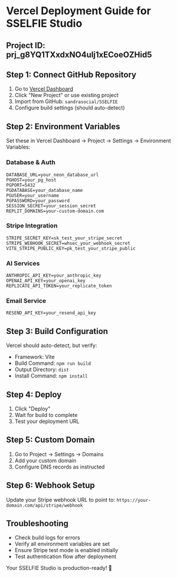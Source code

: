 # Vercel Deployment Guide for SSELFIE Studio

## Project ID: prj_g8YQ1TXxdxNO4uIj1xECoeOZHid5

## Step 1: Connect GitHub Repository
1. Go to [Vercel Dashboard](https://vercel.com/dashboard)
2. Click "New Project" or use existing project
3. Import from GitHub: `sandrasocial/SSELFIE`
4. Configure build settings (should auto-detect)

## Step 2: Environment Variables
Set these in Vercel Dashboard → Project → Settings → Environment Variables:

### Database & Auth
```
DATABASE_URL=your_neon_database_url
PGHOST=your_pg_host
PGPORT=5432
PGDATABASE=your_database_name
PGUSER=your_username
PGPASSWORD=your_password
SESSION_SECRET=your_session_secret
REPLIT_DOMAINS=your-custom-domain.com
```

### Stripe Integration
```
STRIPE_SECRET_KEY=sk_test_your_stripe_secret
STRIPE_WEBHOOK_SECRET=whsec_your_webhook_secret
VITE_STRIPE_PUBLIC_KEY=pk_test_your_stripe_public
```

### AI Services
```
ANTHROPIC_API_KEY=your_anthropic_key
OPENAI_API_KEY=your_openai_key
REPLICATE_API_TOKEN=your_replicate_token
```

### Email Service
```
RESEND_API_KEY=your_resend_api_key
```

## Step 3: Build Configuration
Vercel should auto-detect, but verify:
- Framework: Vite
- Build Command: `npm run build`
- Output Directory: `dist`
- Install Command: `npm install`

## Step 4: Deploy
1. Click "Deploy"
2. Wait for build to complete
3. Test your deployment URL

## Step 5: Custom Domain
1. Go to Project → Settings → Domains
2. Add your custom domain
3. Configure DNS records as instructed

## Step 6: Webhook Setup
Update your Stripe webhook URL to point to:
`https://your-domain.com/api/stripe/webhook`

## Troubleshooting
- Check build logs for errors
- Verify all environment variables are set
- Ensure Stripe test mode is enabled initially
- Test authentication flow after deployment

Your SSELFIE Studio is production-ready! 🚀